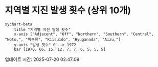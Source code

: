 # 지역별 지진 발생 횟수 (상위 10개)

```mermaid
xychart-beta
    title "지역별 지진 발생 횟수"
    x-axis ["Adjacent", "Off", "Northern", "Southern", "Central", "Noto,", "미분류", "Kiisuido", "Hyuganada", "Aizu,"]
    y-axis "발생 횟수" 0 --> 1972
    bar [1970, 66, 15, 12, 7, 7, 6, 5, 5, 5]
```

업데이트 시간: 2025-07-20 02:47:09

